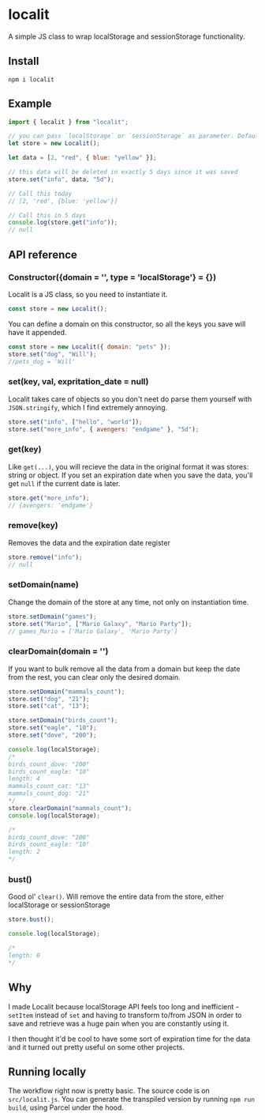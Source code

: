 # localit

A simple JS class to wrap localStorage and sessionStorage functionality.

## Install

`npm i localit`

## Example

```js
import { localit } from "localit";

// you can pass `localStorage` or `sessionStorage` as parameter. Defaults to `localStorage`
let store = new Localit();

let data = [2, "red", { blue: "yellow" }];

// this data will be deleted in exactly 5 days since it was saved
store.set("info", data, "5d");

// Call this today
// [2, 'red', {blue: 'yellow'}]

// Call this in 5 days
console.log(store.get("info"));
// null
```

## API reference

### Constructor({domain = '', type = 'localStorage'} = {})

Localit is a JS class, so you need to instantiate it.

```js
const store = new Localit();
```

You can define a domain on this constructor, so all the keys you save will have it appended.

```js
const store = new Localit({ domain: "pets" });
store.set("dog", "Will");
//pets_dog = 'Will'
```

### set(key, val, expritation_date = null)

Localit takes care of objects so you don't neet do parse them yourself with `JSON.stringify`, which I find extremely annoying.

```js
store.set("info", ["hello", "world"]);
store.set("more_info", { avengers: "endgame" }, "5d");
```

### get(key)

Like `get(...)`, you will recieve the data in the original format it was stores: string or object.
If you set an expiration date when you save the data, you'll get `null` if the current date is later.

```js
store.get("more_info");
// {avengers: 'endgame'}
```

### remove(key)

Removes the data and the expiration date register

```js
store.remove("info");
// null
```

### setDomain(name)

Change the domain of the store at any time, not only on instantiation time.

```js
store.setDomain("games");
store.set("Mario", ["Mario Galaxy", "Mario Party"]);
// games_Mario = ['Mario Galaxy', 'Mario Party']
```

### clearDomain(domain = '')

If you want to bulk remove all the data from a domain but keep the date from the rest, you can clear only the desired domain.

```js
store.setDomain("mammals_count");
store.set("dog", "21");
store.set("cat", "13");

store.setDomain("birds_count");
store.set("eagle", "10");
store.set("dove", "200");

console.log(localStorage);
/*
birds_count_dove: "200"
birds_count_eagle: "10"
length: 4
mammals_count_cat: "13"
mammals_count_dog: "21"
*/
store.clearDomain("mammals_count");
console.log(localStorage);

/*
birds_count_dove: "200"
birds_count_eagle: "10"
length: 2
*/
```

### bust()

Good ol' `clear()`. Will remove the entire data from the store, either localStorage or sessionStorage

```js
store.bust();

console.log(localStorage);

/*
length: 0
*/
```

## Why

I made Localit because localStorage API feels too long and inefficient - `setItem` instead of `set` and having to transform to/from JSON in order to save and retrieve was a huge pain when you are constantly using it.

I then thought it'd be cool to have some sort of expiration time for the data and it turned out pretty useful on some other projects.

## Running locally

The workflow right now is pretty basic. The source code is on `src/localit.js`. You can generate the transpiled version by running `npm run build`, using Parcel under the hood.
